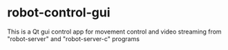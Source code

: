 # robot-control-gui
This is a Qt gui control app for movement control and video streaming from "robot-server" and "robot-server-c" programs
